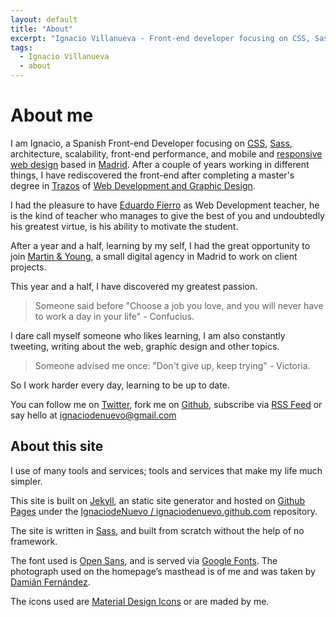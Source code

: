 ```yaml
---
layout: default
title: "About"
excerpt: "Ignacio Villanueva - Front-end developer focusing on CSS, Sass, architecture, scalability, front-end performance, and mobile and responsive web design based in Madrid."
tags:
  - Ignacio Villanueva
  - about
---
```


# About me

I am Ignacio, a Spanish Front-end Developer focusing on [CSS](http://www.w3.org/Style/CSS/), [Sass](http://sass-lang.com), architecture, scalability, front-end performance, and mobile and [responsive web design](https://en.wikipedia.org/wiki/Responsive_web_design) based in [Madrid](https://en.wikipedia.org/wiki/Madrid). After a couple of years working in different things, I have rediscovered the front-end after completing a master's degree in [Trazos](http://www.trazos.net/) of [Web Development and Graphic Design](http://www.trazos.net/masters/curso-master-en-diseno-grafico/).

I had the pleasure to have [Eduardo Fierro](http://eduardofierro.pro/) as Web Development teacher, he is the kind of teacher who manages to give the best of you and undoubtedly his greatest virtue, is his ability to motivate the student.

After a year and a half, learning by my self, I had the great opportunity to join [Martin & Young](http://www.martin-young.com/), a small digital agency in Madrid to work on client projects.

This year and a half, I have discovered my greatest passion.

> Someone said before "Choose a job you love, and you will never have to work a day in your life" - Confucius.

I dare call myself someone who likes learning, I am also constantly tweeting, writing about the web, graphic design and other topics.

> Someone advised me once: "Don't give up, keep trying" - Victoria.

So I work harder every day, learning to be up to date.

You can follow me on [Twitter](https://twitter.com/IgnaciodeNuevo), fork me on [Github](https://github.com/IgnaciodeNuevo), subscribe via [RSS Feed](/rss) or say hello at [ignaciodenuevo@gmail.com](mailto:ignaciodenuevo@gmail.com)


## About this site

I use of many tools and services; tools and services that make my life much simpler.

This site is built on [Jekyll](http://jekyllrb.com), an static site generator and hosted on [Github Pages](https://pages.github.com/) under the [IgnaciodeNuevo / ignaciodenuevo.github.com](https://github.com/IgnaciodeNuevo/ignaciodenuevo.github.com) repository.

The site is written in [Sass](http://sass-lang.com), and built from scratch without the help of no framework.

The font used is [Open Sans](https://www.google.com/fonts/specimen/Open+Sans), and is served via [Google Fonts](https://www.google.com/fonts). The photograph used on the homepage’s masthead is of me and was taken by [Damián Fernández](http://adft.es/).

The icons used are [Material Design Icons](https://materialdesignicons.com) or are maded by me.